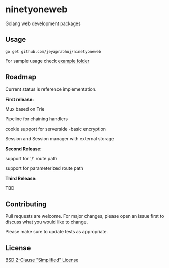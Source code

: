 # ninetyoneweb
Golang web development packages

## Usage

```
go get github.com/jeyaprabhuj/ninetyoneweb
```
 For sample usage check [example folder](example/)
## Roadmap

Current status is reference implementation.

**First release:**

Mux based on Trie

Pipeline for chaining handlers

cookie support for serverside -basic encryption

Session and Session manager with external storage 

**Second Release:**

support for '/' route path

support for parameterized route path

**Third Release:**

TBD

## Contributing
Pull requests are welcome. For major changes, please open an issue first to discuss what you would like to change.

Please make sure to update tests as appropriate.

## License
[BSD 2-Clause "Simplified" License](LICENSE)
